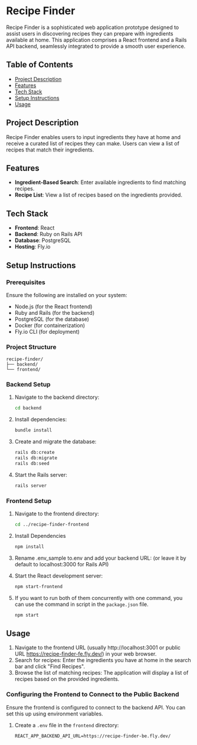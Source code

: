 # Recipe Finder

Recipe Finder is a sophisticated web application prototype designed to assist users in discovering recipes they can prepare with ingredients available at home. This application comprises a React frontend and a Rails API backend, seamlessly integrated to provide a smooth user experience.

## Table of Contents

- [Project Description](#project-description)
- [Features](#features)
- [Tech Stack](#tech-stack)
- [Setup Instructions](#setup-instructions)
- [Usage](#usage)

## Project Description

Recipe Finder enables users to input ingredients they have at home and receive a curated list of recipes they can make. Users can view a list of recipes that match their ingredients.

## Features

- **Ingredient-Based Search**: Enter available ingredients to find matching recipes.
- **Recipe List**: View a list of recipes based on the ingredients provided.

## Tech Stack

- **Frontend**: React
- **Backend**: Ruby on Rails API
- **Database**: PostgreSQL
- **Hosting**: Fly.io

## Setup Instructions

### Prerequisites

Ensure the following are installed on your system:

- Node.js (for the React frontend)
- Ruby and Rails (for the backend)
- PostgreSQL (for the database)
- Docker (for containerization)
- Fly.io CLI (for deployment)

### Project Structure

```text
recipe-finder/
├── backend/
└── frontend/
```

### Backend Setup

1. Navigate to the backend directory:
   ```bash
   cd backend

2. Install dependencies:
   ```bash
   bundle install

3. Create and migrate the database:
   ```bash
   rails db:create
   rails db:migrate
   rails db:seed
   
4. Start the Rails server:
   ```bash
   rails server

### Frontend Setup
1. Navigate to the frontend directory:
   ```bash
   cd ../recipe-finder-frontend

2. Install Dependencies
   ```bash
   npm install
   
3. Rename .env_sample to.env and add your backend URL: (or leave it by default to localhost:3000 for Rails API)

4. Start the React development server:
   ```bash
   npm start-frontend
   
5. If you want to run both of them concurrently with one command, you can use the command in script in the `package.json` file.
   ```bash
   npm start

## Usage

1. Navigate to the frontend URL (usually http://localhost:3001 or public URL https://recipe-finder-fe.fly.dev/) in your web browser.
2. Search for recipes: Enter the ingredients you have at home in the search bar and click "Find Recipes".
3. Browse the list of matching recipes: The application will display a list of recipes based on the provided ingredients.

### Configuring the Frontend to Connect to the Public Backend

Ensure the frontend is configured to connect to the backend API. You can set this up using environment variables.

1. Create a `.env` file in the `frontend` directory:

   ```plaintext
   REACT_APP_BACKEND_API_URL=https://recipe-finder-be.fly.dev/
   ```